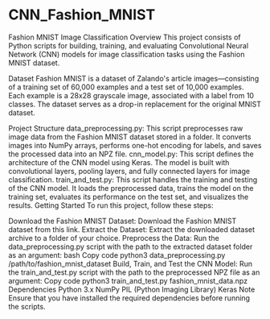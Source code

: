# CNN_Fashion_MNIST

Fashion MNIST Image Classification
Overview
This project consists of Python scripts for building, training, and evaluating Convolutional Neural Network (CNN) models for image classification tasks using the Fashion MNIST dataset.

Dataset
Fashion MNIST is a dataset of Zalando's article images—consisting of a training set of 60,000 examples and a test set of 10,000 examples. Each example is a 28x28 grayscale image, associated with a label from 10 classes. The dataset serves as a drop-in replacement for the original MNIST dataset.

Project Structure
data_preprocessing.py: This script preprocesses raw image data from the Fashion MNIST dataset stored in a folder. It converts images into NumPy arrays, performs one-hot encoding for labels, and saves the processed data into an NPZ file.
cnn_model.py: This script defines the architecture of the CNN model using Keras. The model is built with convolutional layers, pooling layers, and fully connected layers for image classification.
train_and_test.py: This script handles the training and testing of the CNN model. It loads the preprocessed data, trains the model on the training set, evaluates its performance on the test set, and visualizes the results.
Getting Started
To run this project, follow these steps:

Download the Fashion MNIST Dataset:
Download the Fashion MNIST dataset from this link.
Extract the Dataset:
Extract the downloaded dataset archive to a folder of your choice.
Preprocess the Data:
Run the data_preprocessing.py script with the path to the extracted dataset folder as an argument:
bash
Copy code
python3 data_preprocessing.py /path/to/fashion_mnist_dataset
Build, Train, and Test the CNN Model:
Run the train_and_test.py script with the path to the preprocessed NPZ file as an argument:
Copy code
python3 train_and_test.py fashion_mnist_data.npz
Dependencies
Python 3.x
NumPy
PIL (Python Imaging Library)
Keras
Note
Ensure that you have installed the required dependencies before running the scripts.
